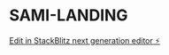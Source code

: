 # SAMI-LANDING

[Edit in StackBlitz next generation editor ⚡️](https://stackblitz.com/~/github.com/idib19/SAMI-LANDING)